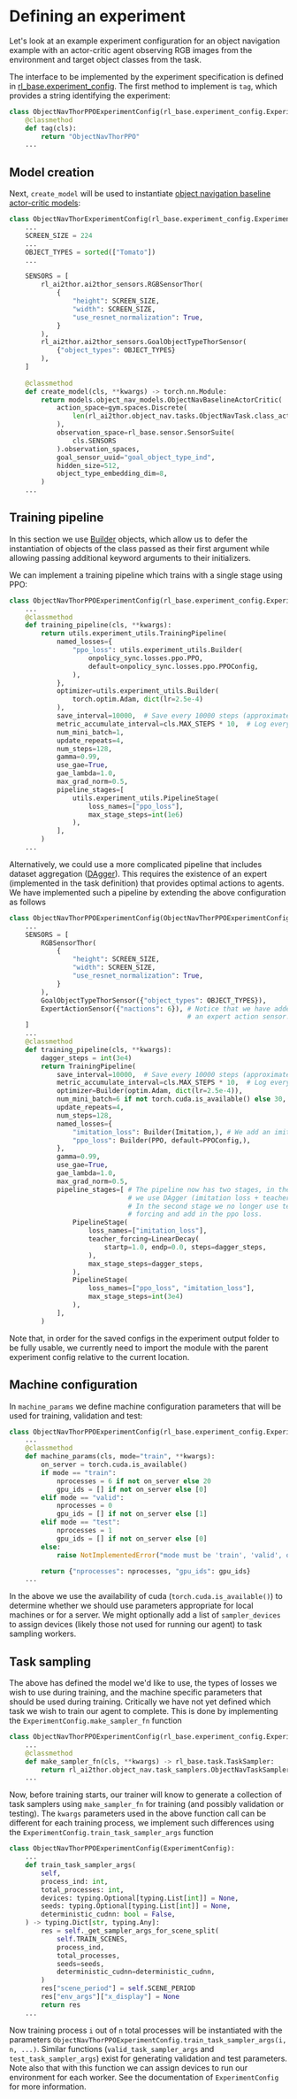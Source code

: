 # Defining an  experiment

Let's look at an example experiment configuration for an object navigation example with an actor-critic agent observing
RGB images from the environment and target object classes from the task.

The interface to be implemented by the experiment specification is defined in
[rl_base.experiment_config](/api/rl_base/experiment_config#experimentconfig). The first method to implement is `tag`,
which provides a string identifying the experiment:
```python
class ObjectNavThorPPOExperimentConfig(rl_base.experiment_config.ExperimentConfig):
    @classmethod
    def tag(cls):
        return "ObjectNavThorPPO"
    ...
```

## Model creation

Next, `create_model` will be used to instantiate
[object navigation baseline actor-critic models](/api/models/object_nav_models#ObjectNavBaselineActorCritic):
```python
class ObjectNavThorExperimentConfig(rl_base.experiment_config.ExperimentConfig):
    ...
    SCREEN_SIZE = 224
    ...
    OBJECT_TYPES = sorted(["Tomato"])
    ...

    SENSORS = [
        rl_ai2thor.ai2thor_sensors.RGBSensorThor(
            {
                "height": SCREEN_SIZE,
                "width": SCREEN_SIZE,
                "use_resnet_normalization": True,
            }
        ),
        rl_ai2thor.ai2thor_sensors.GoalObjectTypeThorSensor(
            {"object_types": OBJECT_TYPES}
        ),
    ]
    
    @classmethod
    def create_model(cls, **kwargs) -> torch.nn.Module:
        return models.object_nav_models.ObjectNavBaselineActorCritic(
            action_space=gym.spaces.Discrete(
                len(rl_ai2thor.object_nav.tasks.ObjectNavTask.class_action_names())
            ),
            observation_space=rl_base.sensor.SensorSuite(
                cls.SENSORS
            ).observation_spaces,
            goal_sensor_uuid="goal_object_type_ind",
            hidden_size=512,
            object_type_embedding_dim=8,
        )
    ...
```

## Training pipeline

In this section we use [Builder](/api/utils/experiment_utils#builder) objects, which allow us to defer the instantiation
of objects of the class passed as their first argument while allowing passing additional keyword arguments to their
initializers. 

We can implement a training pipeline which trains with a single stage using PPO:
```python
class ObjectNavThorPPOExperimentConfig(rl_base.experiment_config.ExperimentConfig):
    ...
    @classmethod
    def training_pipeline(cls, **kwargs):
        return utils.experiment_utils.TrainingPipeline(
            named_losses={
                "ppo_loss": utils.experiment_utils.Builder(
                    onpolicy_sync.losses.ppo.PPO,
                    default=onpolicy_sync.losses.ppo.PPOConfig,
                ),
            },
            optimizer=utils.experiment_utils.Builder(
                torch.optim.Adam, dict(lr=2.5e-4)
            ),
            save_interval=10000,  # Save every 10000 steps (approximately)
            metric_accumulate_interval=cls.MAX_STEPS * 10,  # Log every 10 max length tasks
            num_mini_batch=1,
            update_repeats=4,
            num_steps=128,
            gamma=0.99,
            use_gae=True,
            gae_lambda=1.0,
            max_grad_norm=0.5,
            pipeline_stages=[
                utils.experiment_utils.PipelineStage(
                    loss_names=["ppo_loss"],
                    max_stage_steps=int(1e6)
                ),
            ],
        )
    ...
```

Alternatively, we could use a more complicated pipeline that includes dataset aggregation
([DAgger](https://www.cs.cmu.edu/~sross1/publications/Ross-AIStats11-NoRegret.pdf)). This requires the existence of an
expert (implemented in the task definition) that provides optimal actions to agents. We have implemented such a 
pipeline by extending the above configuration as follows

```python
class ObjectNavThorPPOExperimentConfig(ObjectNavThorPPOExperimentConfig):
    ...
    SENSORS = [
        RGBSensorThor(
            {
                "height": SCREEN_SIZE,
                "width": SCREEN_SIZE,
                "use_resnet_normalization": True,
            }
        ),
        GoalObjectTypeThorSensor({"object_types": OBJECT_TYPES}),
        ExpertActionSensor({"nactions": 6}), # Notice that we have added
                                             # an expert action sensor.
    ]
    ...
    @classmethod
    def training_pipeline(cls, **kwargs):
        dagger_steps = int(3e4)
        return TrainingPipeline(
            save_interval=10000,  # Save every 10000 steps (approximately)
            metric_accumulate_interval=cls.MAX_STEPS * 10,  # Log every 10 max length tasks
            optimizer=Builder(optim.Adam, dict(lr=2.5e-4)),
            num_mini_batch=6 if not torch.cuda.is_available() else 30,
            update_repeats=4,
            num_steps=128,
            named_losses={
                "imitation_loss": Builder(Imitation,), # We add an imitation loss.
                "ppo_loss": Builder(PPO, default=PPOConfig,),
            },
            gamma=0.99,
            use_gae=True,
            gae_lambda=1.0,
            max_grad_norm=0.5,
            pipeline_stages=[ # The pipeline now has two stages, in the first
                              # we use DAgger (imitation loss + teacher forcing).
                              # In the second stage we no longer use teacher
                              # forcing and add in the ppo loss.
                PipelineStage(
                    loss_names=["imitation_loss"],
                    teacher_forcing=LinearDecay(
                        startp=1.0, endp=0.0, steps=dagger_steps,
                    ),
                    max_stage_steps=dagger_steps,
                ),
                PipelineStage(
                    loss_names=["ppo_loss", "imitation_loss"],
                    max_stage_steps=int(3e4)
                ),
            ],
        )
``` 
Note that, in order for the saved configs in the experiment output folder to be fully usable, we currently need
to import the module with the parent experiment config relative to the current location. 

## Machine configuration

In `machine_params` we define machine configuration parameters that will be used for training, validation and test:
```python
class ObjectNavThorPPOExperimentConfig(rl_base.experiment_config.ExperimentConfig):
    ...
    @classmethod
    def machine_params(cls, mode="train", **kwargs):
        on_server = torch.cuda.is_available()
        if mode == "train":
            nprocesses = 6 if not on_server else 20
            gpu_ids = [] if not on_server else [0]
        elif mode == "valid":
            nprocesses = 0
            gpu_ids = [] if not on_server else [1]
        elif mode == "test":
            nprocesses = 1
            gpu_ids = [] if not on_server else [0]
        else:
            raise NotImplementedError("mode must be 'train', 'valid', or 'test'.")

        return {"nprocesses": nprocesses, "gpu_ids": gpu_ids}
    ...
```
In the above we use the availability of cuda (`torch.cuda.is_available()`) to determine whether
we should use parameters appropriate for local machines or for a server. We might optionally add a list of
`sampler_devices` to assign devices (likely those not used for running our agent) to task sampling workers.

## Task sampling

The above has defined the model we'd like to use, the types of losses we wish to use during training,
and the machine specific parameters that should be used during training. Critically we have not yet
defined which task we wish to train our agent to complete. This is done by implementing the 
`ExperimentConfig.make_sampler_fn` function
```python
class ObjectNavThorPPOExperimentConfig(rl_base.experiment_config.ExperimentConfig):
    ...
    @classmethod
    def make_sampler_fn(cls, **kwargs) -> rl_base.task.TaskSampler:
        return rl_ai2thor.object_nav.task_samplers.ObjectNavTaskSampler(**kwargs)
    ...
```
Now, before training starts, our trainer will know to generate a collection of task
samplers using `make_sampler_fn` for training (and possibly validation or testing).
The `kwargs` parameters used in the above function call can be different for each
training process, we implement such differences using the
`ExperimentConfig.train_task_sampler_args` function
```python
class ObjectNavThorPPOExperimentConfig(ExperimentConfig):
    ...
    def train_task_sampler_args(
        self,
        process_ind: int,
        total_processes: int,
        devices: typing.Optional[typing.List[int]] = None,
        seeds: typing.Optional[typing.List[int]] = None,
        deterministic_cudnn: bool = False,
    ) -> typing.Dict[str, typing.Any]:
        res = self._get_sampler_args_for_scene_split(
            self.TRAIN_SCENES,
            process_ind,
            total_processes,
            seeds=seeds,
            deterministic_cudnn=deterministic_cudnn,
        )
        res["scene_period"] = self.SCENE_PERIOD
        res["env_args"]["x_display"] = None
        return res
    ...
```
Now training process `i` out of `n` total processes will be instantiated with the parameters
`ObjectNavThorPPOExperimentConfig.train_task_sampler_args(i, n, ...)`. Similar functions
 (`valid_task_sampler_args` and `test_task_sampler_args`) exist for generating validation
 and test parameters. Note also that with this function we can assign devices to run
 our environment for each worker. See the documentation of `ExperimentConfig` for more information.